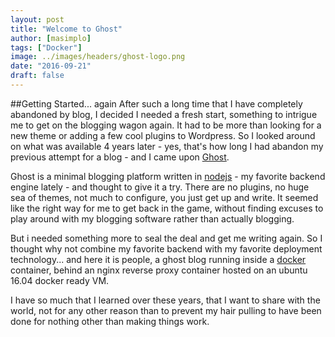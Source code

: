 ```yaml
---
layout: post
title: "Welcome to Ghost"
author: [masimplo]
tags: ["Docker"]
image: ../images/headers/ghost-logo.png
date: "2016-09-21"
draft: false
---
```


##Getting Started... again
After such a long time that I have completely abandoned by blog, I decided I needed a fresh start, something to intrigue me to get on the blogging wagon again. It had to be more than looking for a new theme or adding a few cool plugins to Wordpress. So I looked around on what was available 4 years later - yes, that's how long I had abandon my previous attempt for a blog - and I came upon [Ghost](https://ghost.org/).

Ghost is a minimal blogging platform written in [nodejs](https://nodejs.org/) - my favorite backend engine lately - and thought to give it a try. There are no plugins, no huge sea of themes, not much to configure, you just get up and write. It seemed like the right way for me to get back in the game, without finding excuses to play around with my blogging software rather than actually blogging.

But i needed something more to seal the deal and get me writing again. So I thought why not combine my favorite backend with my favorite deployment technology... and here it is people, a ghost blog running inside a [docker](https://www.docker.com/) container, behind an nginx reverse proxy container hosted on an ubuntu 16.04 docker ready VM.

I have so much that I learned over these years, that I want to share with the world, not for any other reason than to prevent my hair pulling to have been done for nothing other than making things work.
